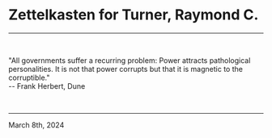 # Zettelkasten for Turner, Raymond C.

---

<br>


"All governments suffer a recurring problem: Power attracts pathological personalities. It is not that power corrupts but that it is magnetic to the corruptible."\
 -- Frank Herbert, Dune
 

</br>

---
March 8th, 2024
